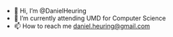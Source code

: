 - 👋 Hi, I’m @DanielHeuring
- 🌱 I’m currently attending UMD for Computer Science
- 📫 How to reach me daniel.heuring@gmail.com

<!---
DanielHeuring/DanielHeuring is a ✨ special ✨ repository because its `README.md` (this file) appears on your GitHub profile.
You can click the Preview link to take a look at your changes.
--->
